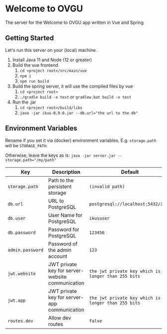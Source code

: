 # Welcome to OVGU
The server for the Welcome to OVGU app written in Vue and Spring

## Getting Started

Let's run this server on your (local) machine.

1. Install Java 11 and Node (12 or greater)
2. Build the vue frontend
    1. `cd <project root>/src/main/vue`
    2. `npm i`
    3. `npm run build`
3. Build the spring server, it will use the compiled files by vue
    1. `cd <project root>`
    2. `./gradle build -x test` or `gradlew.bat build -x test`
4. Run the .jar
    1. `cd <project root>/build/libs`
    2. `java -jar ikus-0.9.0.jar --db.url="the url to the db"`
    
## Environment Variables

Rename if you set it via (docker) environment variables. E.g. `storage.path` will be `STORAGE_PATH`.

Otherwise, leave the keys as is: `java -jar server.jar --storage.path="/my/path"`

Key|Description|Default
---|---|---
`storage.path`|Path to the persistent storage|`(invalid path)`
`db.url`|URL to PostgreSQL|`postgresql://localhost:5432/ikus`
`db.user`|User Name for PostgreSQL|`ikususer`
`db.password`|Password for PostgreSQL|`123456`
`admin.password`|Password of the admin account|`123`
`jwt.website`|JWT private key for server-website communication|`the jwt private key which is longer than 255 bits`
`jwt.app`|JWT private key for server-app communication|`the jwt private key which is longer than 255 bits`
`routes.dev`|Allow dev routes|`false`